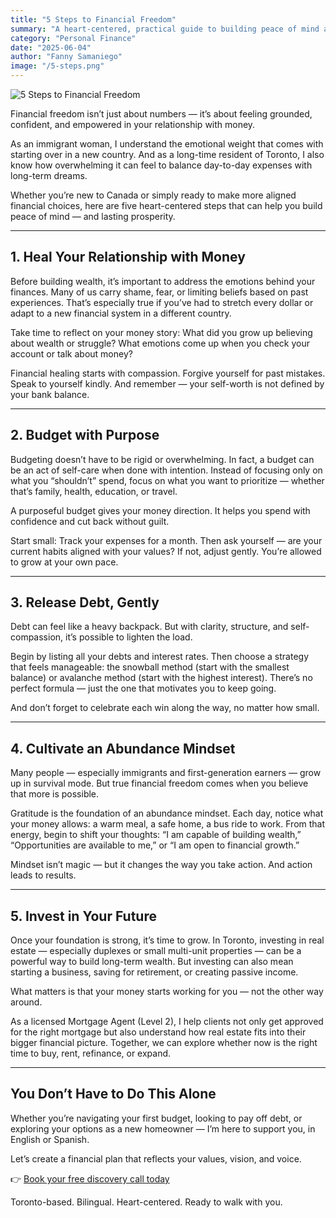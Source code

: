 ```yaml
---
title: "5 Steps to Financial Freedom"
summary: "A heart-centered, practical guide to building peace of mind and prosperity — especially for newcomers and families in Toronto."
category: "Personal Finance"
date: "2025-06-04"
author: "Fanny Samaniego"
image: "/5-steps.png"
---
```


![5 Steps to Financial Freedom](/5-steps.png)

Financial freedom isn’t just about numbers — it’s about feeling grounded, confident, and empowered in your relationship with money.

As an immigrant woman, I understand the emotional weight that comes with starting over in a new country. And as a long-time resident of Toronto, I also know how overwhelming it can feel to balance day-to-day expenses with long-term dreams.

Whether you’re new to Canada or simply ready to make more aligned financial choices, here are five heart-centered steps that can help you build peace of mind — and lasting prosperity.

---

## 1. Heal Your Relationship with Money

Before building wealth, it’s important to address the emotions behind your finances. Many of us carry shame, fear, or limiting beliefs based on past experiences. That’s especially true if you’ve had to stretch every dollar or adapt to a new financial system in a different country.

Take time to reflect on your money story: What did you grow up believing about wealth or struggle? What emotions come up when you check your account or talk about money?

Financial healing starts with compassion. Forgive yourself for past mistakes. Speak to yourself kindly. And remember — your self-worth is not defined by your bank balance.

---

## 2. Budget with Purpose

Budgeting doesn’t have to be rigid or overwhelming. In fact, a budget can be an act of self-care when done with intention. Instead of focusing only on what you “shouldn’t” spend, focus on what you want to prioritize — whether that’s family, health, education, or travel.

A purposeful budget gives your money direction. It helps you spend with confidence and cut back without guilt.

Start small: Track your expenses for a month. Then ask yourself — are your current habits aligned with your values? If not, adjust gently. You’re allowed to grow at your own pace.

---

## 3. Release Debt, Gently

Debt can feel like a heavy backpack. But with clarity, structure, and self-compassion, it’s possible to lighten the load.

Begin by listing all your debts and interest rates. Then choose a strategy that feels manageable: the snowball method (start with the smallest balance) or avalanche method (start with the highest interest). There’s no perfect formula — just the one that motivates you to keep going.

And don’t forget to celebrate each win along the way, no matter how small.

---

## 4. Cultivate an Abundance Mindset

Many people — especially immigrants and first-generation earners — grow up in survival mode. But true financial freedom comes when you believe that more is possible.

Gratitude is the foundation of an abundance mindset. Each day, notice what your money allows: a warm meal, a safe home, a bus ride to work. From that energy, begin to shift your thoughts: “I am capable of building wealth,” “Opportunities are available to me,” or “I am open to financial growth.”

Mindset isn’t magic — but it changes the way you take action. And action leads to results.

---

## 5. Invest in Your Future

Once your foundation is strong, it’s time to grow. In Toronto, investing in real estate — especially duplexes or small multi-unit properties — can be a powerful way to build long-term wealth. But investing can also mean starting a business, saving for retirement, or creating passive income.

What matters is that your money starts working for you — not the other way around.

As a licensed Mortgage Agent (Level 2), I help clients not only get approved for the right mortgage but also understand how real estate fits into their bigger financial picture. Together, we can explore whether now is the right time to buy, rent, refinance, or expand.

---

## You Don’t Have to Do This Alone

Whether you’re navigating your first budget, looking to pay off debt, or exploring your options as a new homeowner — I’m here to support you, in English or Spanish.

Let’s create a financial plan that reflects your values, vision, and voice.

👉 [Book your free discovery call today](/contact)

Toronto-based. Bilingual. Heart-centered. Ready to walk with you.
